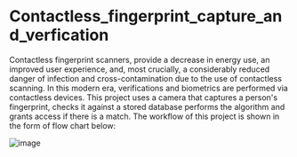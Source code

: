 # Contactless_fingerprint_capture_and_verfication

Contactless fingerprint scanners, provide a decrease in energy use, an improved user experience, and, most crucially, a considerably reduced danger of infection and cross-contamination due to the use of contactless scanning.
In this modern era, verifications and biometrics are performed via contactless devices. This project uses a camera that captures a person's fingerprint, checks it against a stored database performs the algorithm and grants access if there is a match.
The workflow of this project is shown in the form of flow chart below:

![image](https://user-images.githubusercontent.com/84267149/181082775-fa621203-1c67-40b5-8668-01e26dc9b534.png)
